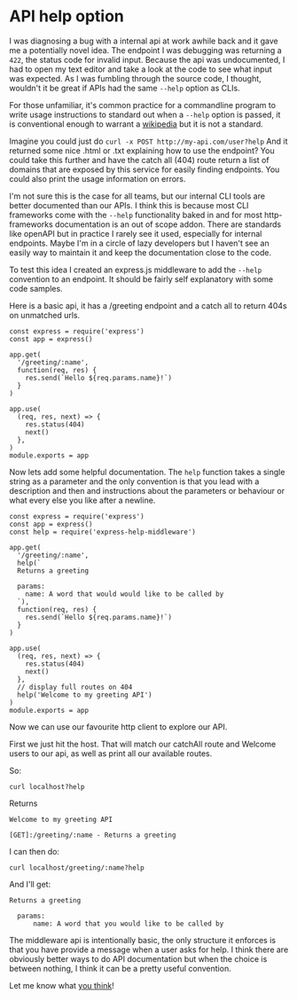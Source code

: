 # API help option

I was diagnosing a bug with a internal api at work awhile back and it gave me a potentially novel idea. The endpoint I was debugging was returning a `422`, the status code for invalid input. Because the api was undocumented, I had to open my text editor and take a look at the code to see what input was expected. As I was fumbling through the source code, I thought, wouldn't it be great if APIs had the same `--help` option as CLIs.

For those unfamiliar, it's common practice for a commandline program to write usage instructions to standard out when a `--help` option is passed, it is conventional enough to warrant a [wikipedia](https://en.wikipedia.org/wiki/Usage_message) but it is not a standard.

Imagine you could just do `curl -x POST http://my-api.com/user?help` And it returned some nice .html or .txt explaining how to use the endpoint? You could take this further and have the catch all (404) route return a list of domains that are exposed by this service for easily finding endpoints. You could also print the usage information on errors.

I'm not sure this is the case for all teams, but our internal CLI tools are better documented than our APIs. I think this is because most CLI frameworks come with the `--help` functionality baked in and for most http-frameworks documentation is an out of scope addon. There are standards like openAPI but in practice I rarely see it used, especially for internal endpoints. Maybe I'm in a circle of lazy developers but I haven't see an easily way to maintain it and keep the documentation close to the code.

To test this idea I created an express.js middleware to add the `--help` convention to an endpoint. It should be fairly self explanatory with some code samples.

Here is a basic api, it has a /greeting endpoint and a catch all to return 404s on unmatched urls.

```
const express = require('express')
const app = express()

app.get(
  '/greeting/:name',
  function(req, res) {
    res.send(`Hello ${req.params.name}!`)
  }
)

app.use(
  (req, res, next) => {
    res.status(404)
    next()
  },
)
module.exports = app
```

Now lets add some helpful documentation. The `help` function takes a single string as a parameter and the only convention is that you lead with a description and then and instructions about the parameters or behaviour or what every else you like after a newline.

```
const express = require('express')
const app = express()
const help = require('express-help-middleware')

app.get(
  '/greeting/:name',
  help(`
  Returns a greeting

  params:
    name: A word that would would like to be called by
  `),
  function(req, res) {
    res.send(`Hello ${req.params.name}!`)
  }
)

app.use(
  (req, res, next) => {
    res.status(404)
    next()
  },
  // display full routes on 404
  help('Welcome to my greeting API')
)
module.exports = app
```

Now we can use our favourite http client to explore our API.

First we just hit the host. That will match our catchAll route and Welcome users to our api, as well as print all our available routes.

So:

```
curl localhost?help
```

Returns

```
Welcome to my greeting API

[GET]:/greeting/:name - Returns a greeting
```

I can then do:

```
curl localhost/greeting/:name?help
```

And I'll get:

```
Returns a greeting

  params:
	  name: A word that you would like to be called by
```

The middleware api is intentionally basic, the only structure it enforces is that you have provide a message when a user asks for help. I think there are obviously better ways to do API documentation but when the choice is between nothing, I think it can be a pretty useful convention.

Let me know what [you think](https://twitter.com/hobochildster)!

